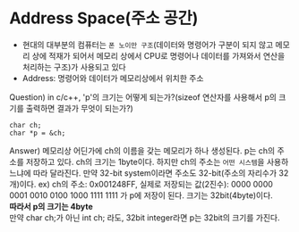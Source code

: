 # Address Space(주소 공간)
* 현대의 대부분의 컴퓨터는 `폰 노이만 구조`(데이터와 명령어가 구분이 되지 않고 메모리 상에 적재가 되어서
메모리 상에서 CPU로 명령어나 데이터를 가져와서 연산을 처리하는 구조)가 사용되고 있다
* Address: 명령어와 데이터가 메모리상에서 위치한 주소

Question) in c/c++, 'p'의 크기는 어떻게 되는가?(sizeof 연산자를 사용해서 p의 크기를 출력하면 결과가 무엇이 되는가?)
```c/c++
char ch;
char *p = &ch;
```

Answer) 메모리상 어딘가에 ch의 이름을 갖는 메모리가 하나 생성된다. p는 ch의 주소를 저장하고 있다. ch의 크기는 1byte이다.
하지만 ch의 주소는 `어떤 시스템`을 사용하느냐에 따라 달라진다. 만약 32-bit system이라면 주소도 32-bit(주소의 자리수가
32개)이다. ex) ch의 주소: 0x001248FF, 실제로 저장되는 값(2진수): 0000 0000 0001 0010 0100 1000 1111 1111 가 p에 저장이 
된다. 크기는 32bit(4byte)이다.  
**따라서 p의 크기는 4byte**   
만약 char ch;가 아닌 int ch; 라도, 32bit integer라면 p는 32bit의 크기를 가진다. 
